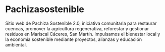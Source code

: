 # Pachizasostenible
Sitio web de Pachiza Sostenible 2.0, iniciativa comunitaria para restaurar cuencas, promover la agricultura regenerativa, reforestar y gestionar residuos en Mariscal Cáceres, San Martín. Impulsamos el bienestar local y la economía sostenible mediante proyectos, alianzas y educación ambiental.
